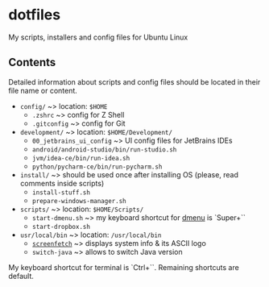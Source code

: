 # dotfiles
My scripts, installers and config files for Ubuntu Linux

Contents
--------

Detailed information about scripts and config files should be located in their file name or content.

- `config/` ~> location: `$HOME`
  - `.zshrc` ~> config for Z Shell
  - `.gitconfig` ~> config for Git
- `development/` ~> location: `$HOME/Development/`
  - `00_jetbrains_ui_config` ~> UI config files for JetBrains IDEs
  - `android/android-studio/bin/run-studio.sh`
  - `jvm/idea-ce/bin/run-idea.sh`
  - `python/pycharm-ce/bin/run-pycharm.sh`
- `install/` ~> should be used once after installing OS (please, read comments inside scripts)
  - `install-stuff.sh`
  - `prepare-windows-manager.sh`
- `scripts/` ~> location: `$HOME/Scripts/`
  - `start-dmenu.sh` ~> my keyboard shortcut for [dmenu](http://tools.suckless.org/dmenu/) is `Super+``
  - `start-dropbox.sh`
- `usr/local/bin` ~> location: `/usr/local/bin`
  - [`screenfetch`](https://github.com/KittyKatt/screenFetch/) ~> displays system info & its ASCII logo
  - `switch-java` ~> allows to switch Java version

My keyboard shortcut for terminal is `Ctrl+``. Remaining shortcuts are default.
